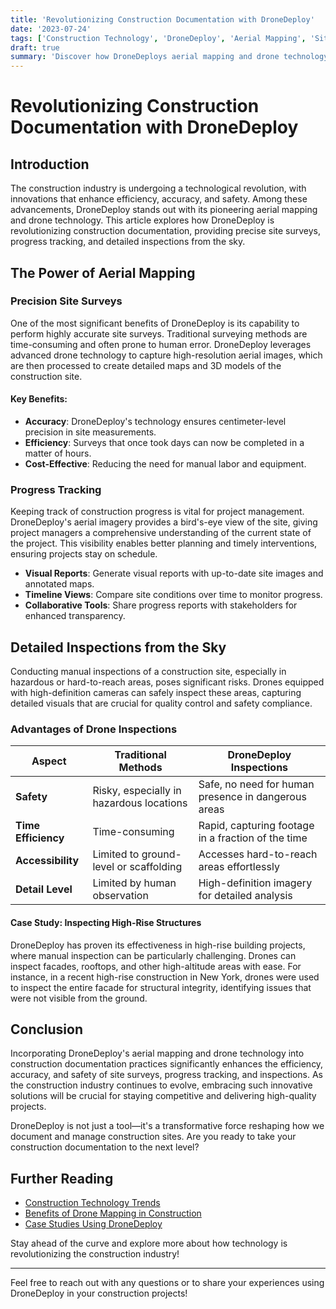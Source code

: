 ```yaml
---
title: 'Revolutionizing Construction Documentation with DroneDeploy'
date: '2023-07-24'
tags: ['Construction Technology', 'DroneDeploy', 'Aerial Mapping', 'Site Surveys', 'Progress Tracking', 'Inspections']
draft: true
summary: 'Discover how DroneDeploys aerial mapping and drone technology are transforming construction documentation, offering precise site surveys, progress tracking, and detailed inspections from the sky.'
---
```


# Revolutionizing Construction Documentation with DroneDeploy

## Introduction

The construction industry is undergoing a technological revolution, with innovations that enhance efficiency, accuracy, and safety. Among these advancements, DroneDeploy stands out with its pioneering aerial mapping and drone technology. This article explores how DroneDeploy is revolutionizing construction documentation, providing precise site surveys, progress tracking, and detailed inspections from the sky.

## The Power of Aerial Mapping

### Precision Site Surveys

One of the most significant benefits of DroneDeploy is its capability to perform highly accurate site surveys. Traditional surveying methods are time-consuming and often prone to human error. DroneDeploy leverages advanced drone technology to capture high-resolution aerial images, which are then processed to create detailed maps and 3D models of the construction site.

#### Key Benefits:

- **Accuracy**: DroneDeploy's technology ensures centimeter-level precision in site measurements.
- **Efficiency**: Surveys that once took days can now be completed in a matter of hours.
- **Cost-Effective**: Reducing the need for manual labor and equipment.

### Progress Tracking

Keeping track of construction progress is vital for project management. DroneDeploy's aerial imagery provides a bird's-eye view of the site, giving project managers a comprehensive understanding of the current state of the project. This visibility enables better planning and timely interventions, ensuring projects stay on schedule.

- **Visual Reports**: Generate visual reports with up-to-date site images and annotated maps.
- **Timeline Views**: Compare site conditions over time to monitor progress.
- **Collaborative Tools**: Share progress reports with stakeholders for enhanced transparency.

## Detailed Inspections from the Sky

Conducting manual inspections of a construction site, especially in hazardous or hard-to-reach areas, poses significant risks. Drones equipped with high-definition cameras can safely inspect these areas, capturing detailed visuals that are crucial for quality control and safety compliance.

### Advantages of Drone Inspections

| Aspect            | Traditional Methods                        | DroneDeploy Inspections                              |
|-------------------|--------------------------------------------|------------------------------------------------------|
| **Safety**        | Risky, especially in hazardous locations   | Safe, no need for human presence in dangerous areas  |
| **Time Efficiency**| Time-consuming                            | Rapid, capturing footage in a fraction of the time   |
| **Accessibility** | Limited to ground-level or scaffolding     | Accesses hard-to-reach areas effortlessly            |
| **Detail Level**  | Limited by human observation               | High-definition imagery for detailed analysis        |

#### Case Study: Inspecting High-Rise Structures

DroneDeploy has proven its effectiveness in high-rise building projects, where manual inspection can be particularly challenging. Drones can inspect facades, rooftops, and other high-altitude areas with ease. For instance, in a recent high-rise construction in New York, drones were used to inspect the entire facade for structural integrity, identifying issues that were not visible from the ground.

## Conclusion

Incorporating DroneDeploy's aerial mapping and drone technology into construction documentation practices significantly enhances the efficiency, accuracy, and safety of site surveys, progress tracking, and inspections. As the construction industry continues to evolve, embracing such innovative solutions will be crucial for staying competitive and delivering high-quality projects.

DroneDeploy is not just a tool—it's a transformative force reshaping how we document and manage construction sites. Are you ready to take your construction documentation to the next level?

## Further Reading

- [Construction Technology Trends](#)
- [Benefits of Drone Mapping in Construction](#)
- [Case Studies Using DroneDeploy](#) 

Stay ahead of the curve and explore more about how technology is revolutionizing the construction industry!

---

Feel free to reach out with any questions or to share your experiences using DroneDeploy in your construction projects!